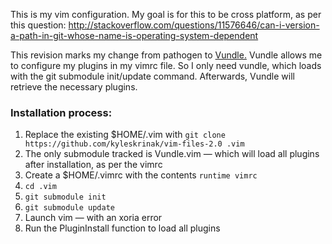 This is my vim configuration. My goal is for this to be cross platform, as per this question: http://stackoverflow.com/questions/11576646/can-i-version-a-path-in-git-whose-name-is-operating-system-dependent

This revision marks my change from pathogen to [Vundle.](https://github.com/gmarik/Vundle.vim) Vundle allows me to configure my plugins in my vimrc file. So I only need vundle, which loads with the git submodule init/update command. Afterwards, Vundle will retrieve the necessary plugins.

### Installation process:  
1. Replace the existing $HOME/.vim with `git clone https://github.com/kyleskrinak/vim-files-2.0 .vim`
1. The only submodule tracked is Vundle.vim — which will load all plugins after installation, as per the vimrc
1. Create a $HOME/.vimrc with the contents `runtime vimrc`
1. `cd .vim`
1. `git submodule init`
1. `git submodule update`
1. Launch vim — with an xoria error
1. Run the PluginInstall function to load all plugins
